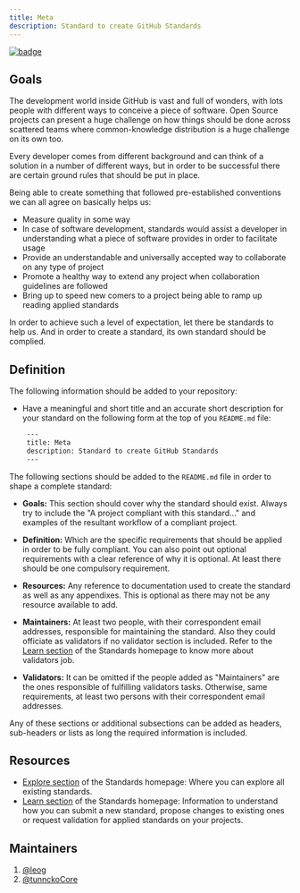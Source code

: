 ```yaml
---
title: Meta
description: Standard to create GitHub Standards
---
```

[![badge]](https://github.com/Standards/meta/issues/4)

## Goals
The development world inside GitHub is vast and full of wonders, with lots people with different ways to conceive a piece of software. Open Source projects can present a huge challenge on how things should be done across scattered teams where common-knowledge distribution is a huge challenge on its own too.

Every developer comes from different background and can think of a solution in a number of different ways, but in order to be successful there are certain ground rules that should be put in place.

Being able to create something that followed pre-established conventions we can all agree on basically helps us:

* Measure quality in some way
* In case of software development, standards would assist a developer in understanding what a piece of software provides in order to facilitate usage
* Provide an understandable and universally accepted way to collaborate on any type of project
* Promote a healthy way to extend any project when collaboration guidelines are followed
* Bring up to speed new comers to a project being able to ramp up reading applied standards

In order to achieve such a level of expectation, let there be standards to help us. And in order to create a standard, its own standard should be complied.

## Definition
The following information should be added to your repository:

* Have a meaningful and short title and an accurate short description for your standard on the following form at the top of you `README.md` file:
  ```markdown
   ---
   title: Meta
   description: Standard to create GitHub Standards
   ---
  ```
  
The following sections should be added to the `README.md` file in order to shape a complete standard:

* **Goals:** This section should cover why the standard should exist. Always try to include the "A project compliant with this standard..." and examples of the resultant workflow of a compliant project.


* **Definition:** Which are the specific requirements that should be applied in order to be fully compliant. You can also point out optional requirements with a clear reference of why it is optional. At least there should be one compulsory requirement.


* **Resources:** Any reference to documentation used to create the standard as well as any appendixes. This is optional as there may not be any resource available to add.


* **Maintainers:** At least two people, with their correspondent email addresses, responsible for maintaining the standard. Also they could officiate as validators if no validator section is included. Refer to the [Learn section] of the Standards homepage to know more about validators job.


* **Validators:** It can be omitted if the people added as "Maintainers" are the ones responsible of fulfilling validators tasks. Otherwise, same requirements, at least two persons with their correspondent email addresses.

Any of these sections or additional subsections can be added as headers, sub-headers or lists as long the required information is included.

## Resources

* [Explore section] of the Standards homepage: Where you can explore all existing standards.
* [Learn section] of the Standards homepage: Information to understand how you can submit a new standard, propose changes to existing ones or request validation for applied standards on your projects.

## Maintainers

1. [@leog](https://github.com/leog)
2. [@tunnckoCore](https://github.com/tunnckoCore)

[Explore section]: https://standards.github.io/explore
[Learn section]: https://standards.github.io/learn
[badge]: https://standards.now.sh/badge/standards/meta/4
